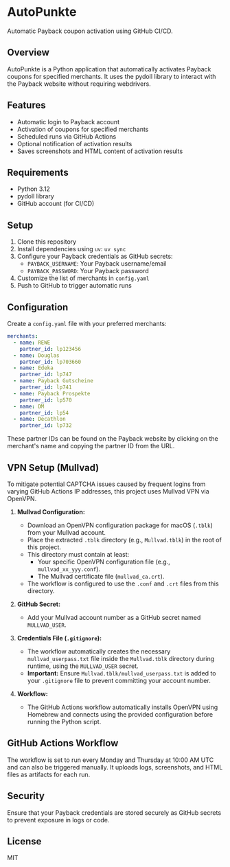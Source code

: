 # AutoPunkte

Automatic Payback coupon activation using GitHub CI/CD.

## Overview

AutoPunkte is a Python application that automatically activates Payback coupons for specified merchants. It uses the pydoll library to interact with the Payback website without requiring webdrivers.

## Features

- Automatic login to Payback account
- Activation of coupons for specified merchants
- Scheduled runs via GitHub Actions
- Optional notification of activation results
- Saves screenshots and HTML content of activation results

## Requirements

- Python 3.12
- pydoll library
- GitHub account (for CI/CD)

## Setup

1. Clone this repository
2. Install dependencies using `uv`: `uv sync`
3. Configure your Payback credentials as GitHub secrets:
   - `PAYBACK_USERNAME`: Your Payback username/email
   - `PAYBACK_PASSWORD`: Your Payback password
4. Customize the list of merchants in `config.yaml`
5. Push to GitHub to trigger automatic runs

## Configuration

Create a `config.yaml` file with your preferred merchants:

```yaml
merchants:
  - name: REWE
    partner_id: lp123456
  - name: Douglas
    partner_id: lp703660
  - name: Edeka
    partner_id: lp747
  - name: Payback Gutscheine
    partner_id: lp741
  - name: Payback Prospekte
    partner_id: lp570
  - name: DM
    partner_id: lp54
  - name: Decathlon
    partner_id: lp732
```

These partner IDs can be found on the Payback website by clicking on the merchant's name and copying the partner ID from the URL.

## VPN Setup (Mullvad)

To mitigate potential CAPTCHA issues caused by frequent logins from varying GitHub Actions IP addresses, this project uses Mullvad VPN via OpenVPN.

1.  **Mullvad Configuration:**

    - Download an OpenVPN configuration package for macOS (`.tblk`) from your Mullvad account.
    - Place the extracted `.tblk` directory (e.g., `Mullvad.tblk`) in the root of this project.
    - This directory must contain at least:
      - Your specific OpenVPN configuration file (e.g., `mullvad_xx_yyy.conf`).
      - The Mullvad certificate file (`mullvad_ca.crt`).
    - The workflow is configured to use the `.conf` and `.crt` files from this directory.

2.  **GitHub Secret:**

    - Add your Mullvad account number as a GitHub secret named `MULLVAD_USER`.

3.  **Credentials File (`.gitignore`):**

    - The workflow automatically creates the necessary `mullvad_userpass.txt` file inside the `Mullvad.tblk` directory during runtime, using the `MULLVAD_USER` secret.
    - **Important:** Ensure `Mullvad.tblk/mullvad_userpass.txt` is added to your `.gitignore` file to prevent committing your account number.

4.  **Workflow:**
    - The GitHub Actions workflow automatically installs OpenVPN using Homebrew and connects using the provided configuration before running the Python script.

## GitHub Actions Workflow

The workflow is set to run every Monday and Thursday at 10:00 AM UTC and can also be triggered manually. It uploads logs, screenshots, and HTML files as artifacts for each run.

## Security

Ensure that your Payback credentials are stored securely as GitHub secrets to prevent exposure in logs or code.

## License

MIT
